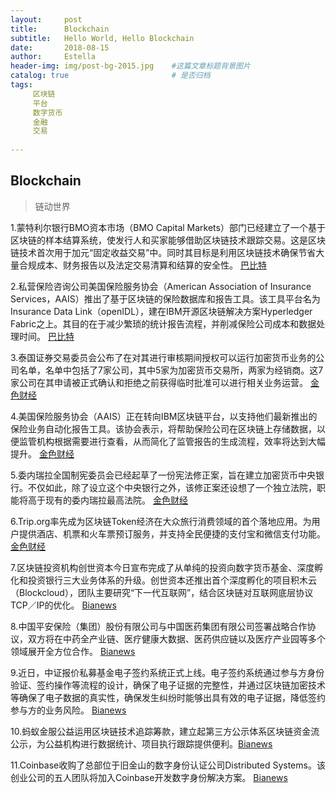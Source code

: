```yaml
---
layout:     post
title:      Blockchain
subtitle:   Hello World, Hello Blockchain
date:       2018-08-15 
author:     Estella 
header-img: img/post-bg-2015.jpg 	#这篇文章标题背景图片
catalog: true 						# 是否归档
tags:	
     区块链
     平台
     数字货币
     金融
     交易
    
---
```


## Blockchain
>链动世界

1.蒙特利尔银行BMO资本市场（BMO Capital Markets）部门已经建立了一个基于区块链的样本结算系统，使发行人和买家能够借助区块链技术跟踪交易。这是区块链技术首次用于加元“固定收益交易”中。同时其目标是利用区块链技术确保节省大量合规成本、财务报告以及法定交易清算和结算的安全性。 [巴比特](https://www.8btc.com/article/253388)

2.私营保险咨询公司美国保险服务协会（American Association of Insurance Services，AAIS）推出了基于区块链的保险数据库和报告工具。该工具平台名为Insurance Data Link（openIDL），建在IBM开源区块链解决方案Hyperledger Fabric之上。其目的在于减少繁琐的统计报告流程，并削减保险公司成本和数据处理时间。 [巴比特](https://www.8btc.com/article/253586)

3.泰国证券交易委员会公布了在对其进行审核期间授权可以运行加密货币业务的公司名单，名单中包括了7家公司，其中5家为加密货币交易所，两家为经销商。这7家公司在其申请被正式确认和拒绝之前获得临时批准可以进行相关业务运营。 [金色财经](https://www.jinse.com/news/bitcoin/228430.html)

4.美国保险服务协会（AAIS）正在转向IBM区块链平台，以支持他们最新推出的保险业务自动化报告工具。该协会表示，将帮助保险公司在区块链上存储数据，以便监管机构根据需要进行查看，从而简化了监管报告的生成流程，效率将达到大幅提升。 [金色财经](https://www.jinse.com/news/blockchain/228176.html)

5.委内瑞拉全国制宪委员会已经起草了一份宪法修正案，旨在建立加密货币中央银行。不仅如此，除了设立这个中央银行之外，该修正案还设想了一个独立法院，职能将高于现有的委内瑞拉最高法院。 [金色财经](https://www.jinse.com/news/bitcoin/228053.html)

6.Trip.org率先成为区块链Token经济在大众旅行消费领域的首个落地应用。为用户提供酒店、机票和火车票预订服务，并支持全民便捷的支付宝和微信支付功能。 [金色财经](https://www.jinse.com/bitcoin/228011.html)

7.区块链投资机构创世资本今日宣布完成了从单纯的投资向数字货币基金、深度孵化和投资银行三大业务体系的升级。创世资本还推出首个深度孵化的项目积木云（Blockcloud），团队主要研究“下一代互联网”，结合区块链对互联网底层协议TCP／IP的优化。 [Bianews](http://www.bianews.com/news/flash?id=18610)

8.中国平安保险（集团）股份有限公司与中国医药集团有限公司签署战略合作协议，双方将在中药全产业链、医疗健康大数据、医药供应链以及医疗产业园等多个领域展开全方位合作。 [Bianews](http://www.bianews.com/news/flash?id=18587)

9.近日，中证报价私募基金电子签约系统正式上线。电子签约系统通过参与方身份验证、签约操作等流程的设计，确保了电子证据的完整性，并通过区块链加密技术等确保了电子数据的真实性，确保发生纠纷时能够出具有效的电子证据，降低签约参与方的业务风险。 [Bianews](http://www.bianews.com/news/flash?id=18586)

10.蚂蚁金服公益运用区块链技术追踪筹款，建立起第三方公示体系区块链资金流公示，为公益机构进行数据统计、项目执行跟踪提供便利。[Bianews](http://www.bianews.com/news/flash?id=18565)

11.Coinbase收购了总部位于旧金山的数字身份认证公司Distributed Systems。该创业公司的五人团队将加入Coinbase开发数字身份解决方案。 [Bianews](http://www.bianews.com/news/flash?id=18549)
